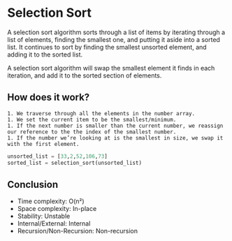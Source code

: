 # Selection Sort
A selection sort algorithm sorts through a list of items by iterating through a list of elements, finding the smallest one, and putting it aside into a sorted list. It continues to sort by finding the smallest unsorted element, and adding it to the sorted list.

A selection sort algorithm will swap the smallest element it finds in each iteration, and add it to the sorted section of elements.


## How does it work?
    1. We traverse through all the elements in the number array.
    1. We set the current item to be the smallest/minimum.
    1. If the next number is smaller than the current number, we reassign our reference to the the index of the smallest number.
    1. If the number we’re looking at is the smallest in size, we swap it with the first element.

```python
unsorted_list = [33,2,52,106,73]
sorted_list = selection_sort(unsorted_list)
```
## Conclusion
* Time complexity: O(n²)
* Space complexity: In-place
* Stability: Unstable
* Internal/External: Internal
* Recursion/Non-Recursion: Non-recursion
